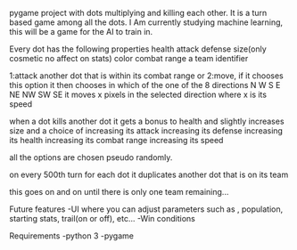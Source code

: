 pygame project with dots multiplying and killing each other.
It is a turn based game among all the dots. 
I Am currently studying machine learning, this will be a game for the AI to train in.



Every dot has the following properties
health
attack
defense
size(only cosmetic no affect on stats)
color
combat range
a team identifier

1:attack another dot that is within its combat range
or
2:move, if it chooses this option it then chooses in which of the one of the 8 directions 
  N W S E NE NW SW SE 
  it moves x pixels in the selected direction where x is its speed

when a dot kills another dot it gets a bonus to health and slightly increases size and a choice of increasing its attack 
increasing its defense 
increasing its health 
increasing its combat range 
increasing its speed

all the options are chosen pseudo randomly. 

on every 500th turn for each dot it duplicates another dot that is on its team

this goes on and on until there is only one team remaining...

Future features
  -UI where you can adjust parameters such as , population, starting stats, trail(on or off), etc...
  -Win conditions
  
Requirements
  -python 3
  -pygame
  

  
